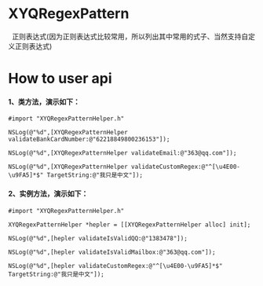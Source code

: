 # XYQRegexPattern
   
    正则表达式(因为正则表达式比较常用，所以列出其中常用的式子、当然支持自定义正则表达式)

# How to user api
 
#### 1、类方法，演示如下： 
    
    #import "XYQRegexPatternHelper.h"
    
    NSLog(@"%d",[XYQRegexPatternHelper validateBankCardNumber:@"62218849800236153"]);
    
    NSLog(@"%d",[XYQRegexPatternHelper validateEmail:@"363@qq.com"]); 
    
    NSLog(@"%d",[XYQRegexPatternHelper validateCustomRegex:@"^[\u4E00-\u9FA5]*$" TargetString:@"我只是中文"]);
      
#### 2、实例方法，演示如下：
    
    #import "XYQRegexPatternHelper.h"
    
    XYQRegexPatternHelper *hepler = [[XYQRegexPatternHelper alloc] init];
    
    NSLog(@"%d",[hepler validateIsValidQQ:@"1383478"]);        
    
    NSLog(@"%d",[hepler validateIsValidMailbox:@"363@qq.com"]);
    
    NSLog(@"%d",[hepler validateCustomRegex:@"^[\u4E00-\u9FA5]*$" TargetString:@"我只是中文"]);
